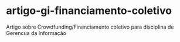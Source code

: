 # artigo-gi-financiamento-coletivo
Artigo sobre Crowdfunding/Financiamento coletivo para disciplina de Gerencua da Informação
